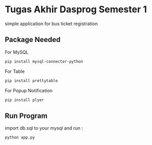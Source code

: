# Tugas Akhir Dasprog Semester 1

simple application for bus ticket registration

## Package Needed

For MySQL

```bash
pip install mysql-connector-python
```

For Table

```bash
pip install prettytable
```

For Popup Notification

```bash
pip install plyer
```

## Run Program

import db.sql to your mysql and run :

```bash
python app.py
```
